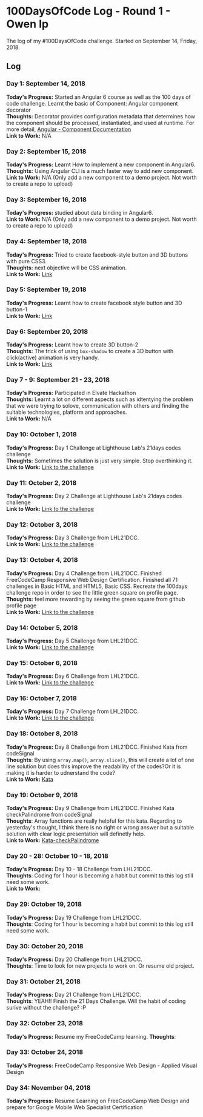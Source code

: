 # 100DaysOfCode Log - Round 1 - Owen Ip

The log of my #100DaysOfCode challenge. Started on September 14, Friday, 2018.

## Log

### Day 1: September 14, 2018 
**Today's Progress:** Started an Angular 6 course as well as the 100 days of code challenge. Learnt the basic of Component: Angular component decorator   
**Thoughts:** Decorator provides configuration metadata that determines how the component should be processed, instantiated, and used at runtime. For more detail, [Angular - Component Documentation](https://angular.io/api/core/Component)   
**Link to Work:** N/A

### Day 2: September 15, 2018 
**Today's Progress:** Learnt How to implement a new component in Angular6.
**Thoughts:** Using Angular CLI is a much faster way to add new component.   
**Link to Work:** N/A (Only add a new component to a demo project. Not worth to create a repo to upload)

### Day 3: September 16, 2018 
**Today's Progress:** studied about data binding in Angular6.   
**Link to Work:** N/A (Only add a new component to a demo project. Not worth to create a repo to upload)

### Day 4: September 18, 2018 
**Today's Progress:** Tried to create facebook-style button and 3D buttons with pure CSS3.    
**Thoughts:** next objective will be CSS animation.   
**Link to Work:** [Link](https://github.com/owenip/CSS3-sandbox/commit/21f8a38080a8c4f1c1d75d2fdfaa2f4ef40447dc)

### Day 5: September 19, 2018 
**Today's Progress:** Learnt how to create facebook style button and 3D button-1      
**Link to Work:** [Link](https://github.com/owenip/CSS3-sandbox/commit/fa52dfceb61ffa26568a00101c22b08c94676a26)

### Day 6: September 20, 2018 
**Today's Progress:** Learnt how to create 3D button-2    
**Thoughts:** The trick of using `box-shadow` to create a 3D button with click(active) animation is very handy.   
**Link to Work:** [Link](https://github.com/owenip/CSS3-sandbox/commit/3b79a74c45f25e7cbfa02ac4d62fd2de305fabff)

### Day 7 - 9: September 21 - 23, 2018 
**Today's Progress:** Participated in Elvate Hackathon    
**Thoughts:** Learnt a lot on different aspects such as idtentying the problem that we were trying to solove, communication with others and finding the suitable technologies, platform and approaches.     
**Link to Work:** N/A

### Day 10: October 1, 2018 
**Today's Progress:** Day 1 Challenge at Lighthouse Lab's 21days codes challenge    
**Thoughts:** Sometimes the solution is just very simple. Stop overthinking it.     
**Link to Work:** [Link to the challenge](https://coding-challenge.lighthouselabs.ca/start)

### Day 11: October 2, 2018 
**Today's Progress:** Day 2 Challenge at Lighthouse Lab's 21days codes challenge    
**Link to Work:** [Link to the challenge](https://coding-challenge.lighthouselabs.ca/start)

### Day 12: October 3, 2018 
**Today's Progress:** Day 3 Challenge from LHL21DCC.    
**Link to Work:** [Link to the challenge](https://coding-challenge.lighthouselabs.ca/start)

### Day 13: October 4, 2018 
**Today's Progress:** Day 4 Challenge from LHL21DCC. Finished FreeCodeCamp Responsive Web Design Certification. Finished all 71 challenges in Basic HTML and HTML5, Basic CSS. Recreate the 100days challenge repo in order to see the little green square on profile page.   
**Thoughts:** feel more rewarding by seeing the green square from github profile page       
**Link to Work:** [Link to the challenge](https://coding-challenge.lighthouselabs.ca/start)

### Day 14: October 5, 2018 
**Today's Progress:** Day 5 Challenge from LHL21DCC.    
**Link to Work:** [Link to the challenge](https://coding-challenge.lighthouselabs.ca/start)

### Day 15: October 6, 2018 
**Today's Progress:** Day 6 Challenge from LHL21DCC.    
**Link to Work:** [Link to the challenge](https://coding-challenge.lighthouselabs.ca/start)

### Day 16: October 7, 2018 
**Today's Progress:** Day 7 Challenge from LHL21DCC.    
**Link to Work:** [Link to the challenge](https://coding-challenge.lighthouselabs.ca/start)

### Day 18: October 8, 2018 
**Today's Progress:** Day 8 Challenge from LHL21DCC. Finished Kata from codeSignal    
**Thoughts**: By using `array.map()`, `array.slice()`, this will create a lot of one line solution but does this improve the readability of the codes?Or it is making it is harder to udnerstand the code?       
**Link to Work:** [Kata](https://github.com/owenip/JS-sandbox/tree/master/kata/adjacentElementsProduct)

### Day 19: October 9, 2018 
**Today's Progress:** Day 9 Challenge from LHL21DCC. Finished Kata checkPalindrome from codeSignal    
**Thoughts**: Array functions are really helpful for this kata. Regarding to yesterday's thought, I think there is no right or wrong answer but a suitable solution with clear logic presentation will definetly help.    
**Link to Work:** [Kata-checkPalindrome](https://github.com/owenip/JS-sandbox/tree/master/kata/checkPalindrome)

### Day 20 - 28: October 10 - 18, 2018 
**Today's Progress:** Day 10 - 18 Challenge from LHL21DCC.   
**Thoughts**: Coding for 1 hour is becoming a habit but commit to this log still need some work.    
**Link to Work:** 

### Day 29: October 19, 2018 
**Today's Progress:** Day 19 Challenge from LHL21DCC.   
**Thoughts**: Coding for 1 hour is becoming a habit but commit to this log still need some work.    

### Day 30: October 20, 2018 
**Today's Progress:** Day 20 Challenge from LHL21DCC.   
**Thoughts**: Time to look for new projects to work on. Or resume old project.

### Day 31: October 21, 2018 
**Today's Progress:** Day 21 Challenge from LHL21DCC.   
**Thoughts**: YEAH!! Finish the 21 Days Challenge. Will the habit of coding surive without the challenge? :P

### Day 32: October 23, 2018 
**Today's Progress:** Resume my FreeCodeCamp learning. 
**Thoughts**: 

### Day 33: October 24, 2018 
**Today's Progress:** FreeCodeCamp Responsive Web Design - Applied Visual Design

### Day 34: November 04, 2018 
**Today's Progress:** Resume Learning on FreeCodeCamp Web Design and prepare for Google Mobile Web Specialist Certification   

